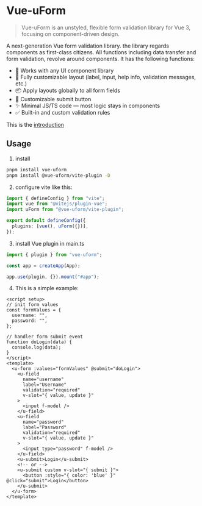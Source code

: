 # Vue-uForm

> Vue-uForm is an unstyled, flexible form validation library for Vue 3, focusing on component-driven design.

A next-generation Vue form validation library. the library regards components as first-class citizens. All functions including data transfer and form validation, revolve around components. It has the following functions:

- 🎨 Works with any UI component library
- 🧩 Fully customizable layout (label, input, help info, validation messages, etc.)
- 📦 Apply layouts globally to all form fields
- 🔘 Customizable submit button
- ✨ Minimal JS/TS code — most logic stays in components
- ✅ Built-in and custom validation rules

This is the [introduction](./introduction.md)

## Usage

1. install

```bash
pnpm install vue-uform
pnpm install @vue-uform/vite-plugin -D
```

2. configure vite like this:

```ts
import { defineConfig } from "vite";
import vue from "@vitejs/plugin-vue";
import uForm from "@vue-uform/vite-plugin";

export default defineConfig({
  plugins: [vue(), uForm({})],
});
```

3. install Vue plugin in main.ts

```ts
import { plugin } from "vue-uform";

const app = createApp(App);

app.use(plugin, {}).mount("#app");
```

4. This is a simple example:

```vue
<script setup>
// init form values
const formValues = {
  username: "",
  password: "",
};

// handler form submit event
function doLogin(data) {
  console.log(data);
}
</script>
<template>
  <u-form :values="formValues" @submit="doLogin">
    <u-field
      name="username"
      label="Username"
      validation="required"
      v-slot="{ value, update }"
    >
      <input f-model />
    </u-field>
    <u-field
      name="password"
      label="Password"
      validation="required"
      v-slot="{ value, update }"
    >
      <input type="password" f-model />
    </u-field>
    <u-submit>Login</u-submit>
    <!-- or -->
    <u-submit custom v-slot="{ submit }">
      <button :style="{ color: 'blue' }" @click="submit">Login</button>
    </u-submit>
  </u-form>
</template>
```
